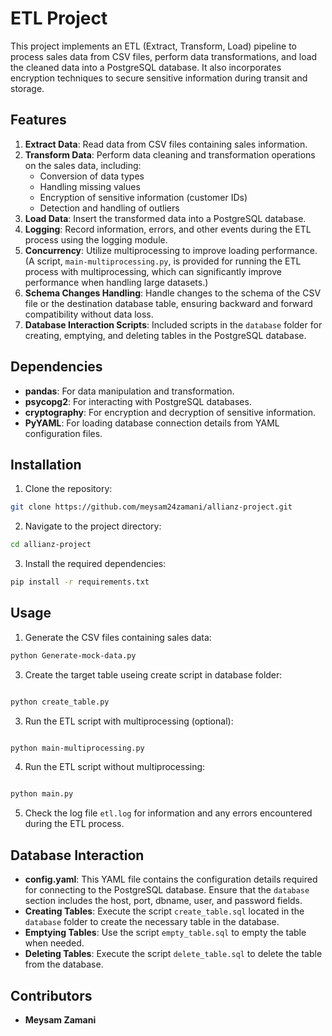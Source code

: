 # ETL Project

This project implements an ETL (Extract, Transform, Load) pipeline to process sales data from CSV files, perform data transformations, and load the cleaned data into a PostgreSQL database. It also incorporates encryption techniques to secure sensitive information during transit and storage.

## Features

1. **Extract Data**: Read data from CSV files containing sales information.
2. **Transform Data**: Perform data cleaning and transformation operations on the sales data, including:
   - Conversion of data types
   - Handling missing values
   - Encryption of sensitive information (customer IDs)
   - Detection and handling of outliers
3. **Load Data**: Insert the transformed data into a PostgreSQL database.
4. **Logging**: Record information, errors, and other events during the ETL process using the logging module.
5. **Concurrency**: Utilize multiprocessing to improve loading performance. (A script, `main-multiprocessing.py`, is provided for running the ETL process with multiprocessing, which can significantly improve performance when handling large datasets.)
6. **Schema Changes Handling**: Handle changes to the schema of the CSV file or the destination database table, ensuring backward and forward compatibility without data loss.
7. **Database Interaction Scripts**: Included scripts in the `database` folder for creating, emptying, and deleting tables in the PostgreSQL database.

## Dependencies

- **pandas**: For data manipulation and transformation.
- **psycopg2**: For interacting with PostgreSQL databases.
- **cryptography**: For encryption and decryption of sensitive information.
- **PyYAML**: For loading database connection details from YAML configuration files.

## Installation

1. Clone the repository:

```bash
git clone https://github.com/meysam24zamani/allianz-project.git
```

2. Navigate to the project directory:

```bash
cd allianz-project
```

3. Install the required dependencies:

```bash
pip install -r requirements.txt
```

## Usage

1. Generate the CSV files containing sales data:

```bash
python Generate-mock-data.py
```

3. Create the target table useing create script in database folder:

```bash

python create_table.py

```

3. Run the ETL script with multiprocessing (optional):

```bash

python main-multiprocessing.py

```

4. Run the ETL script without multiprocessing:

```bash

python main.py

```

5. Check the log file `etl.log` for information and any errors encountered during the ETL process.


## Database Interaction

- **config.yaml**: This YAML file contains the configuration details required for connecting to the PostgreSQL database. Ensure that the `database` section includes the host, port, dbname, user, and password fields.
- **Creating Tables**: Execute the script `create_table.sql` located in the `database` folder to create the necessary table in the database.
- **Emptying Tables**: Use the script `empty_table.sql` to empty the table when needed.
- **Deleting Tables**: Execute the script `delete_table.sql` to delete the table from the database.

## Contributors

- **Meysam Zamani**


